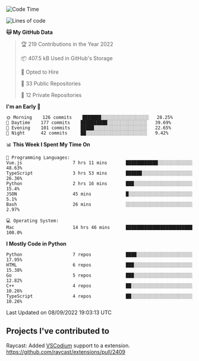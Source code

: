 <!--START_SECTION:waka-->
![Code Time](http://img.shields.io/badge/Code%20Time-134%20hrs%2045%20mins-blue)

![Lines of code](https://img.shields.io/badge/From%20Hello%20World%20I%27ve%20Written-1%20Million%20lines%20of%20code-blue)

**🐱 My GitHub Data** 

> 🏆 219 Contributions in the Year 2022
 > 
> 📦 407.5 kB Used in GitHub's Storage 
 > 
> 💼 Opted to Hire
 > 
> 📜 33 Public Repositories 
 > 
> 🔑 12 Private Repositories  
 > 
**I'm an Early 🐤** 

```text
🌞 Morning    126 commits    ███████░░░░░░░░░░░░░░░░░░   28.25% 
🌆 Daytime    177 commits    ██████████░░░░░░░░░░░░░░░   39.69% 
🌃 Evening    101 commits    █████░░░░░░░░░░░░░░░░░░░░   22.65% 
🌙 Night      42 commits     ██░░░░░░░░░░░░░░░░░░░░░░░   9.42%

```


📊 **This Week I Spent My Time On** 

```text
💬 Programming Languages: 
Vue.js                   7 hrs 11 mins       ████████████░░░░░░░░░░░░░   48.63% 
TypeScript               3 hrs 53 mins       ██████░░░░░░░░░░░░░░░░░░░   26.36% 
Python                   2 hrs 16 mins       ███░░░░░░░░░░░░░░░░░░░░░░   15.4% 
JSON                     45 mins             █░░░░░░░░░░░░░░░░░░░░░░░░   5.1% 
Bash                     26 mins             ░░░░░░░░░░░░░░░░░░░░░░░░░   2.97%

💻 Operating System: 
Mac                      14 hrs 46 mins      █████████████████████████   100.0%

```

**I Mostly Code in Python** 

```text
Python                   7 repos             ████░░░░░░░░░░░░░░░░░░░░░   17.95% 
HTML                     6 repos             ███░░░░░░░░░░░░░░░░░░░░░░   15.38% 
Go                       5 repos             ███░░░░░░░░░░░░░░░░░░░░░░   12.82% 
C++                      4 repos             ██░░░░░░░░░░░░░░░░░░░░░░░   10.26% 
TypeScript               4 repos             ██░░░░░░░░░░░░░░░░░░░░░░░   10.26%

```



 Last Updated on 08/09/2022 19:03:13 UTC
<!--END_SECTION:waka-->

## Projects I've contributed to
Raycast: Added [VSCodium](https://github.com/VSCodium/vscodium) support to a extension. https://github.com/raycast/extensions/pull/2409
